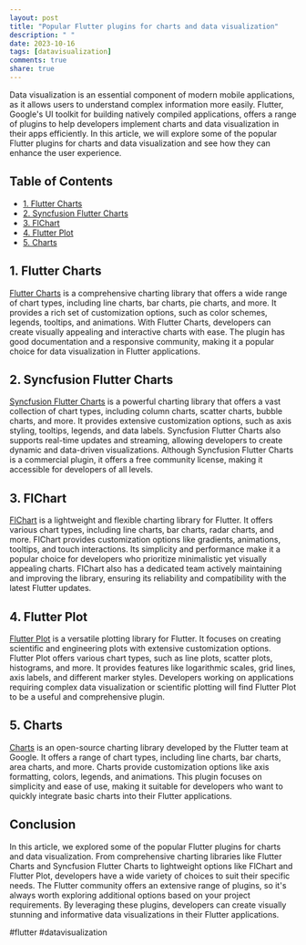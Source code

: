```yaml
---
layout: post
title: "Popular Flutter plugins for charts and data visualization"
description: " "
date: 2023-10-16
tags: [datavisualization]
comments: true
share: true
---
```


Data visualization is an essential component of modern mobile applications, as it allows users to understand complex information more easily. Flutter, Google's UI toolkit for building natively compiled applications, offers a range of plugins to help developers implement charts and data visualization in their apps efficiently. In this article, we will explore some of the popular Flutter plugins for charts and data visualization and see how they can enhance the user experience.

## Table of Contents

- [1. Flutter Charts](#1-flutter-charts)
- [2. Syncfusion Flutter Charts](#2-syncfusion-flutter-charts)
- [3. FlChart](#3-flchart)
- [4. Flutter Plot](#4-flutter-plot)
- [5. Charts](#5-charts)

## 1. Flutter Charts

[Flutter Charts](https://pub.dev/packages/flutter_charts) is a comprehensive charting library that offers a wide range of chart types, including line charts, bar charts, pie charts, and more. It provides a rich set of customization options, such as color schemes, legends, tooltips, and animations. With Flutter Charts, developers can create visually appealing and interactive charts with ease. The plugin has good documentation and a responsive community, making it a popular choice for data visualization in Flutter applications.

## 2. Syncfusion Flutter Charts

[Syncfusion Flutter Charts](https://pub.dev/packages/syncfusion_flutter_charts) is a powerful charting library that offers a vast collection of chart types, including column charts, scatter charts, bubble charts, and more. It provides extensive customization options, such as axis styling, tooltips, legends, and data labels. Syncfusion Flutter Charts also supports real-time updates and streaming, allowing developers to create dynamic and data-driven visualizations. Although Syncfusion Flutter Charts is a commercial plugin, it offers a free community license, making it accessible for developers of all levels.

## 3. FlChart

[FlChart](https://pub.dev/packages/fl_chart) is a lightweight and flexible charting library for Flutter. It offers various chart types, including line charts, bar charts, radar charts, and more. FlChart provides customization options like gradients, animations, tooltips, and touch interactions. Its simplicity and performance make it a popular choice for developers who prioritize minimalistic yet visually appealing charts. FlChart also has a dedicated team actively maintaining and improving the library, ensuring its reliability and compatibility with the latest Flutter updates.

## 4. Flutter Plot

[Flutter Plot](https://pub.dev/packages/flutter_plot) is a versatile plotting library for Flutter. It focuses on creating scientific and engineering plots with extensive customization options. Flutter Plot offers various chart types, such as line plots, scatter plots, histograms, and more. It provides features like logarithmic scales, grid lines, axis labels, and different marker styles. Developers working on applications requiring complex data visualization or scientific plotting will find Flutter Plot to be a useful and comprehensive plugin.

## 5. Charts

[Charts](https://pub.dev/packages/charts) is an open-source charting library developed by the Flutter team at Google. It offers a range of chart types, including line charts, bar charts, area charts, and more. Charts provide customization options like axis formatting, colors, legends, and animations. This plugin focuses on simplicity and ease of use, making it suitable for developers who want to quickly integrate basic charts into their Flutter applications.

## Conclusion

In this article, we explored some of the popular Flutter plugins for charts and data visualization. From comprehensive charting libraries like Flutter Charts and Syncfusion Flutter Charts to lightweight options like FlChart and Flutter Plot, developers have a wide variety of choices to suit their specific needs. The Flutter community offers an extensive range of plugins, so it's always worth exploring additional options based on your project requirements. By leveraging these plugins, developers can create visually stunning and informative data visualizations in their Flutter applications.

#flutter #datavisualization